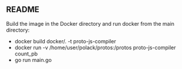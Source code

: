 
## README
Build the image in the Docker directory and run docker from the main directory:

- docker build docker/. -t proto-js-compiler
- docker run -v /home/user/polack/protos:/protos proto-js-compiler count_pb
- go run main.go
